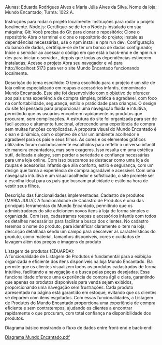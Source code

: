 Alunas: Eduarda Rodrigues Alves e Maria Júlia Alves da Silva.
Nome da loja: Mundo Encantado;
Turma: 1022 A.

Instruções para rodar o projeto localmente: Instruções para rodar o projeto localmente.
Node.js: Certifique-se de ter o Node.js instalado em sua máquina;
Git: Você precisa do Git para clonar o repositório;
Clone o repositório Abra o terminal e clone o repositório do projeto;
Instale as dependências necessárias, use o npm install e npm run dev;
Configuração do banco de dados, certifique-se de ter um banco de dados configurado;
Inicie o servidor ao acessar o código em que está o back-end e de npm run dev para iniciar o servidor , depois que todas as dependências estiverem instaladas;
Acesse o projeto Abra seu navegador e vá para http://localhost:5173 para ver o site Mundo Encantado funcionando localmente.

Descrição do tema escolhido: 
O tema escolhido para o projeto é um site de loja online especializado em roupas e acessórios infantis, denominado Mundo Encantado. Este site foi desenvolvido com o objetivo de oferecer aos pais uma experiência de compra simples, prática e agradável, com foco na confortabilidade, segurança, estilo e praticidade para crianças.
O design do site foi pensado para proporcionar uma navegação fluida e intuitiva, permitindo que os usuários encontrem rapidamente os produtos que procuram, sem complicações. A estrutura do site foi organizada para ser de fácil acesso e altamente funcional, oferecendo uma experiência de compra sem muitas funções complicadas.
A proposta visual do Mundo Encantado é clean e dinâmica, com o objetivo de criar um ambiente acolhedor e agradável para os pais e seus filhos. As cores e os elementos gráficos utilizados foram cuidadosamente escolhidos para refletir o universo infantil de maneira encantadora, mas sem exageros. Isso resulta em uma estética sutil, delicada e alegre, sem perder a seriedade e confiança necessárias para uma loja online.
Com isso buscamos se destacar como uma loja de roupas e acessórios infantis que alia conforto, estilo e segurança, com um design que torna a experiência de compra agradável e acessível. Com uma navegação intuitiva e um visual acolhedor e sofisticado, o site promete ser a escolha ideal para os pais que buscam praticidade e estilo na hora de vestir seus filhos.

Descrição das funcionalidades implementadas: 
Cadastro de produtos (MARIA JULIA):
A funcionalidade de Cadastro de Produtos é uma das principais ferramentas do Mundo Encantado, permitindo que os administradores do site adicionem novos itens à loja de forma simples e organizada. Com isso, cadastramos roupas e acessórios infantis com todos os detalhes necessários para facilitar a busca dos clientes. No cadastro teremos o nome do produto, para identificar claramente o item na loja; descrição detalhada sendo um campo para descrever as características do produto, como material, tamanhos disponíveis, cores e cuidados de lavagem além dos preços e imagens do produto

Listagem de produtos (EDUARDA):  
A funcionalidade de Listagem de Produtos é fundamental para a exibição organizada e eficiente dos itens disponíveis na loja Mundo Encantado. Ela permite que os clientes visualizem todos os produtos cadastrados de forma intuitiva, facilitando a navegação e a busca pelas peças desejadas. Essa funcionalidade oferece uma experiência de compra ágil e clara, garantindo que apenas os produtos disponíveis para venda sejam exibidos, proporcionando uma navegação sem frustrações. Cada produto apresentado na página está garantido em estoque, evitando que os clientes se deparem com itens esgotados. Com essas funcionalidades, a Listagem de Produtos do Mundo Encantado proporciona uma experiência de compra eficiente e sem contratempos, ajudando os clientes a encontrar rapidamente o que procuram, com total confiança na disponibilidade dos produtos.

Diagrama básico mostrando o fluxo de dados entre front-end e back-end:



[Diagrama Mundo Encantado.pdf](https://github.com/user-attachments/files/17965913/Diagrama.Mundo.Encantado.pdf)







